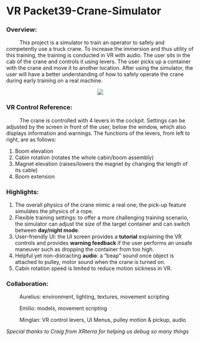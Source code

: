 # VR Packet39-Crane-Simulator

### Overview: <br>

&nbsp;&nbsp;&nbsp;&nbsp;&nbsp;&nbsp;&nbsp;&nbsp;&nbsp;This project is a simulator to train an operator to safely and competently use a truck crane. To increase the immersion and thus utility of this training, the training is conducted in VR with audio. The user sits in the cab of the crane and controls it using levers. The user picks up a container with the crane and move it to another location. After using the simulator, the user will have a better understanding of how to safely operate the crane during early training on a real machine.

<p align="center">
<img src="https://i.postimg.cc/c1csTxHJ/Screen-Shot-2020-07-26-at-7-35-48-AM.png"></p>
 

### VR Control Reference: <br>

&nbsp;&nbsp;&nbsp;&nbsp;&nbsp;&nbsp;&nbsp;&nbsp;&nbsp;The crane is controlled with 4 levers in the cockpit. Settings can be adjusted by the screen in front of the user, below the window, which also displays information and warnings. The functions of the levers, from left to right, are as follows:

1. Boom elevation
1. Cabin rotation (rotates the whole cabin/boom assembly)
3. Magnet elevation (raises/lowers the magnet by changing the length of its cable)
4. Boom extension

### Highlights: <br>

1. The overall physics of the crane mimic a real one; the pick-up feature simulates the physics of a rope.
2. Flexible training settings: to offer a more challenging training scenario, the simulator can adjust the size of the target container and can switch between **day/night mode**.
3. User-friendly UI: the UI screen provides a **tutorial** explaining the VR controls and provides **warning feedback** if the user performs an unsafe maneuver such as dropping the container from too high.
4. Helpful yet non-distracting **audio**: a “beap” sound once object is attached to pulley, motor sound when the crane is turned on.
5. Cabin rotation speed is limited to reduce motion sickness in VR.
	

		
### Collaboration: <br>

&nbsp;&nbsp;&nbsp;&nbsp;&nbsp;&nbsp;&nbsp;&nbsp;&nbsp;Aurelius: environment, lighting, textures, movement scripting <br>
		
&nbsp;&nbsp;&nbsp;&nbsp;&nbsp;&nbsp;&nbsp;&nbsp;&nbsp;Emilio: models, movement scripting <br>
		
&nbsp;&nbsp;&nbsp;&nbsp;&nbsp;&nbsp;&nbsp;&nbsp;&nbsp;Minglan: VR control levers, UI Menus, pulley motion & pickup, audio <br>
		
_Special thanks to Craig from XRterra for helping us debug so many things_
